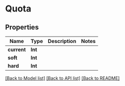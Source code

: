 # Quota

## Properties

Name | Type | Description | Notes
------------ | ------------- | ------------- | -------------
**current** | **Int** |  | 
**soft** | **Int** |  | 
**hard** | **Int** |  | 

[[Back to Model list]](../README.md#documentation-for-models) [[Back to API list]](../README.md#documentation-for-api-endpoints) [[Back to README]](../README.md)


